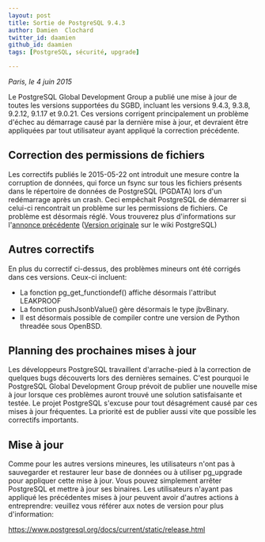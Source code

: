 ```yaml
---
layout: post
title: Sortie de PostgreSQL 9.4.3
author: Damien  Clochard
twitter_id: daamien
github_id: daamien
tags: [PostgreSQL, sécurité, upgrade]

---
```

*Paris, le 4 juin 2015*


Le PostgreSQL Global Development Group a publié une mise à jour de toutes les versions supportées du SGBD, incluant les versions 9.4.3, 9.3.8, 9.2.12, 9.1.17 et 9.0.21. Ces versions corrigent principalement un problème d'échec au démarrage causé par la dernière mise à jour, et devraient être appliquées par tout utilisateur ayant appliqué la correction précédente. 

<!--MORE-->

## Correction des permissions de fichiers


Les correctifs publiés le 2015-05-22 ont introduit une mesure contre la corruption de données, qui force un fsync sur tous les fichiers présents dans le répertoire de données de PostgreSQL (PGDATA) lors d'un redémarrage après un crash. Ceci empêchait PostgreSQL de démarrer si celui-ci rencontrait un problème sur les permissions de fichiers. Ce problème est désormais réglé. Vous trouverez plus d'informations sur l'[annonce précédente](https://blog.dalibo.com/2015/05/27/Probleme_sur_les_mises_a_jours_de_PostgreSQL.html) ([Version originale](https://wiki.postgresql.org/wiki/May_2015_Fsync_Permissions_Bug) sur le wiki PostgreSQL)


## Autres correctifs

En plus du correctif ci-dessus, des problèmes mineurs ont été corrigés dans ces versions. Ceux-ci incluent:

* La fonction pg_get_functiondef() affiche désormais l'attribut LEAKPROOF
* La fonction pushJsonbValue() gère désormais le type jbvBinary.
* Il est désormais possible de compiler contre une version de Python threadée sous OpenBSD.



Planning des prochaines mises à jour
------------------------------------

Les développeurs PostgreSQL travaillent d'arrache-pied à la correction de quelques bugs découverts lors des dernières semaines. C'est pourquoi le PostgreSQL Global Development Group prévoit de publier une nouvelle mise à jour lorsque ces problèmes auront trouvé une solution satisfaisante et testée. Le projet PostgreSQL s'excuse pour tout désagrément causé par ces mises à jour fréquentes. La priorité est de publier aussi vite que possible les correctifs importants.


Mise à jour
-----------

Comme pour les autres versions mineures, les utilisateurs n'ont pas à sauvegarder et restaurer leur base de données ou à utiliser pg_upgrade pour appliquer cette mise à jour. Vous pouvez simplement arrêter PostgreSQL et mettre à jour ses binaires. Les utilisateurs n'ayant pas appliqué les précédentes mises à jour peuvent avoir d'autres actions à entreprendre: veuillez vous référer aux notes de version pour plus d'information:

https://www.postgresql.org/docs/current/static/release.html


